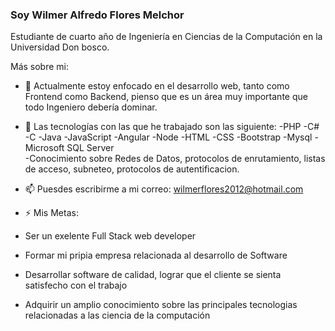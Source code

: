 ### Soy Wilmer Alfredo Flores Melchor ###
Estudiante de cuarto año de Ingeniería en Ciencias de la Computación en la Universidad Don bosco.


Más sobre mi:

- 🔭 Actualmente estoy enfocado en el desarrollo web, tanto como Frontend como Backend, pienso que es un área muy importante que todo Ingeniero debería dominar.
- 🌱 Las tecnologías con las que he trabajado son las siguiente:
      -PHP
      -C#
      -C
      -Java
      -JavaScript
      -Angular
      -Node
      -HTML
      -CSS
      -Bootstrap
      -Mysql
      -Microsoft SQL Server   
      -Conocimiento sobre Redes de Datos, protocolos de enrutamiento, listas de acceso, subneteo, protocolos de autentificacion.

- 📫 Puesdes escribirme a mi correo: wilmerflores2012@hotmail.com

- ⚡ Mis Metas: 
- Ser un exelente Full Stack web developer
- Formar mi pripia empresa relacionada al desarrollo de Software
- Desarrollar software de calidad, lograr que el cliente se sienta satisfecho con el trabajo
- Adquirir un amplio conocimiento sobre las principales tecnologias relacionadas a las ciencia de la computación
